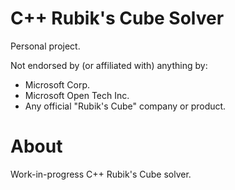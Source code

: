 C++ Rubik's Cube Solver
==================
Personal project.

Not endorsed by (or affiliated with) anything by:
- Microsoft Corp.
- Microsoft Open Tech Inc.
- Any official "Rubik's Cube" company or product.

About
=====
Work-in-progress C++ Rubik's Cube solver. 
